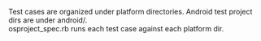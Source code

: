 Test cases are organized under platform directories.  Android test project dirs are under android/.  
osproject_spec.rb runs each test case against each platform dir.
